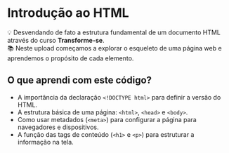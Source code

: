 # Introdução ao HTML
 💡 Desvendando de fato a estrutura fundamental de um documento HTML através do curso **Transforme-se**.
<br>
📚 Neste upload começamos a explorar o esqueleto de uma página web e aprendemos o propósito de cada elemento.
<br>

## O que aprendi com este código?
- A importância da declaração `<!DOCTYPE html>` para definir a versão do HTML.
- A estrutura básica de uma página: `<html>`, `<head>` e `<body>`.
- Como usar metadados (`<meta>`) para configurar a página para navegadores e dispositivos.
- A função das tags de conteúdo (`<h1>` e `<p>`) para estruturar a informação na tela.
